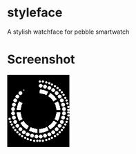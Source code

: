 styleface
=========

A stylish watchface for pebble smartwatch

Screenshot
=========

![alt tag](https://github.com/Gronis/styleface/blob/master/screenshots/pebble-screenshot_2014-05-29_10-54-39.png)